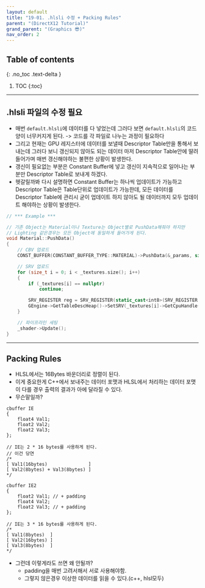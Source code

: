 ```yaml
---
layout: default
title: "19-01. .hlsli 수정 + Packing Rules"
parent: "(DirectX12 Tutorial)"
grand_parent: "(Graphics 😎)"
nav_order: 2
---
```


## Table of contents
{: .no_toc .text-delta }

1. TOC
{:toc}

---

## .hlsli 파일의 수정 필요

* 매번 `default.hlsli`에 데이터를 다 넣었는데 그러다 보면 `default.hlsli`의 코드양이 너무커지게 된다. -> 코드를 각 파일로 나누는 과정이 필요하다
* 그리고 현재는 GPU 레지스터에 데이터를 보낼때 Descriptor Table만을 통해서 보내는데
그러다 보니 갱신되지 않아도 되는 데이터 마저 Descriptor Table안에 딸려들어가며 매번 갱신해야하는 불편한 상황이 발생한다.
* 갱신이 필요없는 부분은 Constant Buffer에 넣고 갱신이 지속적으로 일어나는 부분만 Descriptor Table로 보내게 하겠다.
* 헷갈릴까봐 다시 설명하면 Constant Buffer는 하나씩 업데이트가 가능하고
Descriptor Table은 Table단위로 업데이트가 가능한데, 모든 데이터를 Descriptor Table에 관리시 굳이 업데이트 하지 않아도 될 데이터까지 모두 업데이트 해야하는 상황이 발생한다.

```cpp
// *** Example ***

// 기존 Object는 Material이나 Texture는 Object별로 PushData해줘야 하지만
// Lighting 같은경우는 모든 Object에 동일하게 들어가게 된다.
void Material::PushData()
{
	// CBV 업로드
	CONST_BUFFER(CONSTANT_BUFFER_TYPE::MATERIAL)->PushData(&_params, sizeof(_params));

	// SRV 업로드
	for (size_t i = 0; i < _textures.size(); i++)
	{
		if (_textures[i] == nullptr)
			continue;

		SRV_REGISTER reg = SRV_REGISTER(static_cast<int8>(SRV_REGISTER::t0) + i);
		GEngine->GetTableDescHeap()->SetSRV(_textures[i]->GetCpuHandle(), reg);
	}

	// 파이프라인 세팅
	_shader->Update();
}
```

---

## Packing Rules

* HLSL에서는 16Bytes 바운더리로 정렬이 된다.
* 이게 중요한게 C++에서 보내주는 데이터 포맷과 HLSL에서 처리하는 데이터 포맷이 다를 경우 출력의 결과가 아에 달라질 수 있다.
* 무슨말일까?

```
cbuffer IE
{
    float4 Val1;
    float2 Val2;
    float2 Val3;
};

// IE는 2 * 16 bytes를 사용하게 된다.
// 이건 당연
/*
[ Val1(16bytes)               ]
[ Val2(8bytes) + Val3(8bytes) ]
*/
```

```
cbuffer IE2
{
    float2 Val1; // + padding
    float4 Val2;
    float2 Val3; // + padding
};

// IE는 3 * 16 bytes를 사용하게 된다.
/*
[ Val1(8bytes)  ]
[ Val2(16bytes) ]
[ Val3(8bytes)  ]
*/
```

* 그런데 이렇게라도 쓰면 왜 안될까?
    * padding을 매번 고려서해서 서로 사용해야함.
    * 그렇지 않은경우 이상한 데이터를 읽을 수 있다.(c++, hlsl모두)